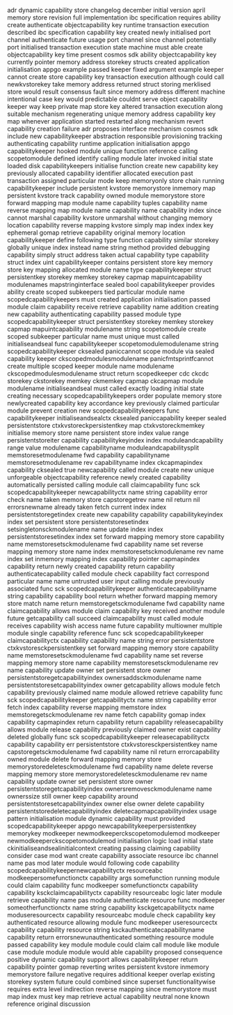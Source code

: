 adr dynamic capability store changelog december initial version april memory store revision full implementation ibc specification requires ability create authenticate objectcapability key runtime transaction execution described ibc specification capability key created newly initialised port channel authenticate future usage port channel since channel potentially port initialised transaction execution state machine must able create objectcapability key time present cosmos sdk ability objectcapability key currently pointer memory address storekey structs created application initialisation appgo example passed keeper fixed argument example keeper cannot create store capability key transaction execution although could call newkvstorekey take memory address returned struct storing merklised store would result consensus fault since memory address different machine intentional case key would predictable couldnt serve object capability keeper way keep private map store key altered transaction execution along suitable mechanism regenerating unique memory address capability key map whenever application started restarted along mechanism revert capability creation failure adr proposes interface mechanism cosmos sdk include new capabilitykeeper abstraction responsible provisioning tracking authenticating capability runtime application initialisation appgo capabilitykeeper hooked module unique function reference calling scopetomodule defined identify calling module later invoked initial state loaded disk capabilitykeepers initialise function create new capability key previously allocated capability identifier allocated execution past transaction assigned particular mode keep memoryonly store chain running capabilitykeeper include persistent kvstore memorystore inmemory map persistent kvstore track capability owned module memorystore store forward mapping map module name capability tuples capability name reverse mapping map module name capability name capability index since cannot marshal capability kvstore unmarshal without changing memory location capability reverse mapping kvstore simply map index index key ephemeral gomap retrieve capability original memory location capabilitykeeper define following type function capability similar storekey globally unique index instead name string method provided debugging capability simply struct address taken actual capability type capability struct index uint capabilitykeeper contains persistent store key memory store key mapping allocated module name type capabilitykeeper struct persistentkey storekey memkey storekey capmap mapuintcapability modulenames mapstringinterface sealed bool capabilitykeeper provides ability create scoped subkeepers tied particular module name scopedcapabilitykeepers must created application initialisation passed module claim capability receive retrieve capability name addition creating new capability authenticating capability passed module type scopedcapabilitykeeper struct persistentkey storekey memkey storekey capmap mapuintcapability modulename string scopetomodule create scoped subkeeper particular name must unique must called initialiseandseal func capabilitykeeper scopetomodulemodulename string scopedcapabilitykeeper cksealed paniccannot scope module via sealed capability keeper ckscopedmodulesmodulename panicfmtsprintfcannot create multiple scoped keeper module name modulename ckscopedmodulesmodulename struct return scopedkeeper cdc ckcdc storekey ckstorekey memkey ckmemkey capmap ckcapmap module modulename initialiseandseal must called exactly loading initial state creating necessary scopedcapabilitykeepers order populate memory store newlycreated capability key accordance key previously claimed particular module prevent creation new scopedcapabilitykeepers func capabilitykeeper initialiseandsealctx cksealed paniccapability keeper sealed persistentstore ctxkvstoreckpersistentkey map ctxkvstoreckmemkey initialise memory store name persistent store index value range persistentstoreiter capability capabilitykeyindex index moduleandcapability range value modulename capabilityname moduleandcapabilitysplit memstoresetmodulename fwd capability capabilityname memstoresetmodulename rev capabilityname index ckcapmapindex capability cksealed true newcapability called module create new unique unforgeable objectcapability reference newly created capability automatically persisted calling module call claimcapability func sck scopedcapabilitykeeper newcapabilityctx name string capability error check name taken memory store capstoregetrev name nil return nil errorsnewname already taken fetch current index index persistentstoregetindex create new capability capability capabilitykeyindex index set persistent store persistentstoresetindex setsingletonsckmodulename name update index index persistentstoresetindex index set forward mapping memory store capability name memstoresetsckmodulename fwd capability name set reverse mapping memory store name index memstoresetsckmodulename rev name index set inmemory mapping index capability pointer capmapindex capability return newly created capability return capability authenticatecapability called module check capability fact correspond particular name name untrusted user input calling module previously associated func sck scopedcapabilitykeeper authenticatecapabilityname string capability capability bool return whether forward mapping memory store match name return memstoregetsckmodulename fwd capability name claimcapability allows module claim capability key received another module future getcapability call succeed claimcapability must called module receives capability wish access name future capability multiowner multiple module single capability reference func sck scopedcapabilitykeeper claimcapabilityctx capability capability name string error persistentstore ctxkvstoresckpersistentkey set forward mapping memory store capability name memstoresetsckmodulename fwd capability name set reverse mapping memory store name capability memstoresetsckmodulename rev name capability update owner set persistent store owner persistentstoregetcapabilityindex ownersaddsckmodulename name persistentstoresetcapabilityindex owner getcapability allows module fetch capability previously claimed name module allowed retrieve capability func sck scopedcapabilitykeeper getcapabilityctx name string capability error fetch index capability reverse mapping memstore index memstoregetsckmodulename rev name fetch capability gomap index capability capmapindex return capability return capability releasecapability allows module release capability previously claimed owner exist capability deleted globally func sck scopedcapabilitykeeper releasecapabilityctx capability capability err persistentstore ctxkvstoresckpersistentkey name capstoregetsckmodulename fwd capability name nil return errorcapability owned module delete forward mapping memory store memorystoredeletesckmodulename fwd capability name delete reverse mapping memory store memorystoredeletesckmodulename rev name capability update owner set persistent store owner persistentstoregetcapabilityindex ownersremovesckmodulename name ownerssize still owner keep capability around persistentstoresetcapabilityindex owner else owner delete capability persistentstoredeletecapabilityindex deletecapmapcapabilityindex usage pattern initialisation module dynamic capability must provided scopedcapabilitykeeper appgo newcapabilitykeeperpersistentkey memorykey modkeeper newmodkeeperckscopetomodulemod modkeeper newmodkeeperckscopetomodulemod initialisation logic load initial state ckinitialiseandsealinitialcontext creating passing claiming capability consider case mod want create capability associate resource ibc channel name pas mod later module would following code capability scopedcapabilitykeepernewcapabilityctx resourceabc modkeepersomefunctionctx capability args somefunction running module could claim capability func modkeeper somefunctionctx capability capability ksckclaimcapabilityctx capability resourceabc logic later module retrieve capability name pas module authenticate resource func modkeeper someotherfunctionctx name string capability ksckgetcapabilityctx name moduseresourcectx capability resourceabc module check capability key authenticated resource allowing module func modkeeper useresourcectx capability capability resource string ksckauthenticatecapabilityname capability return errorsnewunauthenticated something resource module passed capability key module module could claim call module like module case module module module would able capability proposed consequence positive dynamic capability support allows capabilitykeeper return capability pointer gomap reverting writes persistent kvstore inmemory memorystore failure negative requires additional keeper overlap existing storekey system future could combined since superset functionalitywise requires extra level indirection reverse mapping since memorystore must map index must key map retrieve actual capability neutral none known reference original discussion